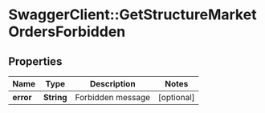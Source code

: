 # SwaggerClient::GetStructureMarketOrdersForbidden

## Properties
Name | Type | Description | Notes
------------ | ------------- | ------------- | -------------
**error** | **String** | Forbidden message | [optional] 


